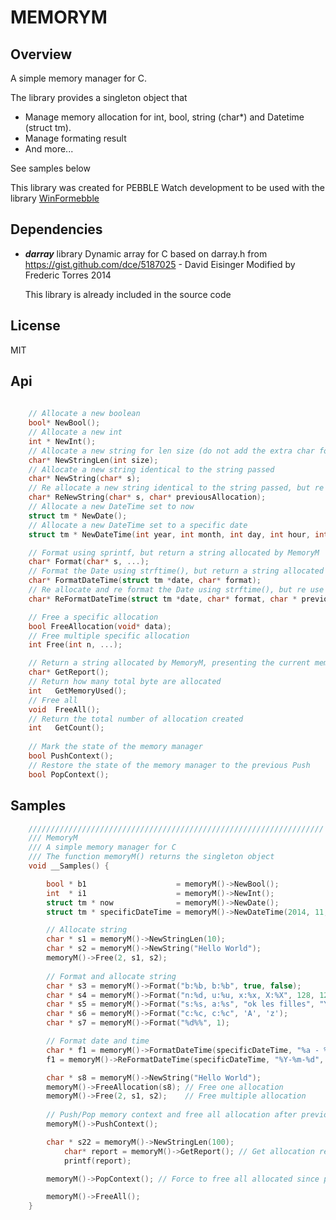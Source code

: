 MEMORYM
=======

## Overview

A simple memory manager for C.

The library provides a singleton object that 
- Manage memory allocation for int, bool, string (char*) and Datetime (struct tm).
- Manage formating result
- And more...

See samples below

This library was created for PEBBLE Watch development to be used with the library [WinFormebble](https://github.com/fredericaltorres/WinFormebble)

## Dependencies

- ***darray*** library
    Dynamic array for C based on darray.h from https://gist.github.com/dce/5187025 - David Eisinger
    Modified by Frederic Torres 2014

    This library is already included in the source code

## License

MIT

## Api

```C
   
    // Allocate a new boolean
    bool* NewBool();
    // Allocate a new int
    int * NewInt();
    // Allocate a new string for len size (do not add the extra char for the \0)
    char* NewStringLen(int size);
    // Allocate a new string identical to the string passed
    char* NewString(char* s);
    // Re allocate a new string identical to the string passed, but re use the internal MemoryAllocation object
    char* ReNewString(char* s, char* previousAllocation);
    // Allocate a new DateTime set to now
    struct tm * NewDate();
    // Allocate a new DateTime set to a specific date
    struct tm * NewDateTime(int year, int month, int day, int hour, int minutes, int seconds);

    // Format using sprintf, but return a string allocated by MemoryM
    char* Format(char* s, ...);
    // Format the Date using strftime(), but return a string allocated by MemoryM
    char* FormatDateTime(struct tm *date, char* format);
    // Re allocate and re format the Date using strftime(), but re use the internal MemoryAllocation object
    char* ReFormatDateTime(struct tm *date, char* format, char * previousAllocation);

    // Free a specific allocation
    bool FreeAllocation(void* data);
    // Free multiple specific allocation
    int Free(int n, ...);

    // Return a string allocated by MemoryM, presenting the current memory allocation
    char* GetReport();
    // Return how many total byte are allocated
    int   GetMemoryUsed();
    // Free all
    void  FreeAll();
    // Return the total number of allocation created
    int   GetCount();
    
    // Mark the state of the memory manager
    bool PushContext();
    // Restore the state of the memory manager to the previous Push
    bool PopContext();

```

## Samples

```C
    //////////////////////////////////////////////////////////////////
    /// MemoryM 
    /// A simple memory manager for C
    /// The function memoryM() returns the singleton object
    void __Samples() {

        bool * b1                    = memoryM()->NewBool();
        int  * i1                    = memoryM()->NewInt();
        struct tm * now              = memoryM()->NewDate();
        struct tm * specificDateTime = memoryM()->NewDateTime(2014, 11, 22, 1, 2, 3);

        // Allocate string
        char * s1 = memoryM()->NewStringLen(10);    
        char * s2 = memoryM()->NewString("Hello World");
        memoryM()->Free(2, s1, s2);
    
        // Format and allocate string
        char * s3 = memoryM()->Format("b:%b, b:%b", true, false);
        char * s4 = memoryM()->Format("n:%d, u:%u, x:%x, X:%X", 128, 128, 128, 128);
        char * s5 = memoryM()->Format("s:%s, a:%s", "ok les filles", "Yes");
        char * s6 = memoryM()->Format("c:%c, c:%c", 'A', 'z');
        char * s7 = memoryM()->Format("%d%%", 1);

        // Format date and time
        char * f1 = memoryM()->FormatDateTime(specificDateTime, "%a - %b %d");
        f1 = memoryM()->ReFormatDateTime(specificDateTime, "%Y-%m-%d", f1);

        char * s8 = memoryM()->NewString("Hello World");
        memoryM()->FreeAllocation(s8); // Free one allocation
        memoryM()->Free(2, s1, s2);    // Free multiple allocation
        
        // Push/Pop memory context and free all allocation after previous Push
        memoryM()->PushContext();

        char * s22 = memoryM()->NewStringLen(100);
            char* report = memoryM()->GetReport(); // Get allocation report
            printf(report);

        memoryM()->PopContext(); // Force to free all allocated since previous push

        memoryM()->FreeAll();
    }


```